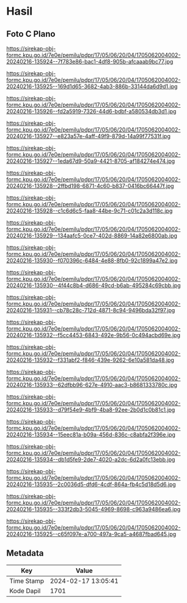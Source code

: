 # Hasil

## Foto C Plano

https://sirekap-obj-formc.kpu.go.id/7e0e/pemilu/pdpr/17/05/06/20/04/1705062004002-20240216-135924--7f783e86-bac1-4df8-905b-afcaaab9bc77.jpg

https://sirekap-obj-formc.kpu.go.id/7e0e/pemilu/pdpr/17/05/06/20/04/1705062004002-20240216-135925--169d1d65-3682-4ab3-886b-33144da6d9d1.jpg

https://sirekap-obj-formc.kpu.go.id/7e0e/pemilu/pdpr/17/05/06/20/04/1705062004002-20240216-135926--fd2a5919-7326-44d6-bdbf-a580534db3d1.jpg

https://sirekap-obj-formc.kpu.go.id/7e0e/pemilu/pdpr/17/05/06/20/04/1705062004002-20240216-135927--e823a57e-4aff-49f9-879d-14a99f77531f.jpg

https://sirekap-obj-formc.kpu.go.id/7e0e/pemilu/pdpr/17/05/06/20/04/1705062004002-20240216-135927--1eda67d9-50a9-4421-8705-af184274e474.jpg

https://sirekap-obj-formc.kpu.go.id/7e0e/pemilu/pdpr/17/05/06/20/04/1705062004002-20240216-135928--2ffbd198-6871-4c60-b837-0416bc66447f.jpg

https://sirekap-obj-formc.kpu.go.id/7e0e/pemilu/pdpr/17/05/06/20/04/1705062004002-20240216-135928--c1c6d6c5-faa8-44be-9c71-c01c2a3d118c.jpg

https://sirekap-obj-formc.kpu.go.id/7e0e/pemilu/pdpr/17/05/06/20/04/1705062004002-20240216-135929--134aafc5-0ce7-402d-8869-14a82e6800ab.jpg

https://sirekap-obj-formc.kpu.go.id/7e0e/pemilu/pdpr/17/05/06/20/04/1705062004002-20240216-135930--f070396c-6484-4e88-8fb0-92c1899a47e2.jpg

https://sirekap-obj-formc.kpu.go.id/7e0e/pemilu/pdpr/17/05/06/20/04/1705062004002-20240216-135930--4f44c8b4-d686-49cd-b6ab-495284c69cbb.jpg

https://sirekap-obj-formc.kpu.go.id/7e0e/pemilu/pdpr/17/05/06/20/04/1705062004002-20240216-135931--cb78c28c-712d-4871-8c94-9496bda32f97.jpg

https://sirekap-obj-formc.kpu.go.id/7e0e/pemilu/pdpr/17/05/06/20/04/1705062004002-20240216-135932--f5cc4453-6843-492e-9b56-0c494acbd69e.jpg

https://sirekap-obj-formc.kpu.go.id/7e0e/pemilu/pdpr/17/05/06/20/04/1705062004002-20240216-135932--f331abf2-f846-439e-9262-6e10a581da48.jpg

https://sirekap-obj-formc.kpu.go.id/7e0e/pemilu/pdpr/17/05/06/20/04/1705062004002-20240216-135933--62dfbb96-627e-4910-aac3-b8681333780c.jpg

https://sirekap-obj-formc.kpu.go.id/7e0e/pemilu/pdpr/17/05/06/20/04/1705062004002-20240216-135933--d79f54e9-4bf9-4ba8-92ee-2b0d1c0b81c1.jpg

https://sirekap-obj-formc.kpu.go.id/7e0e/pemilu/pdpr/17/05/06/20/04/1705062004002-20240216-135934--15eec81a-b09a-456d-836c-c8abfa2f396e.jpg

https://sirekap-obj-formc.kpu.go.id/7e0e/pemilu/pdpr/17/05/06/20/04/1705062004002-20240216-135934--db1d5fe9-2de7-4020-a2dc-6d2a0fc13ebb.jpg

https://sirekap-obj-formc.kpu.go.id/7e0e/pemilu/pdpr/17/05/06/20/04/1705062004002-20240216-135935--2c0036d5-dfd6-4cdf-864a-fb4c5d18d5d6.jpg

https://sirekap-obj-formc.kpu.go.id/7e0e/pemilu/pdpr/17/05/06/20/04/1705062004002-20240216-135935--333f2db3-5045-4969-8698-c963a9486ea6.jpg

https://sirekap-obj-formc.kpu.go.id/7e0e/pemilu/pdpr/17/05/06/20/04/1705062004002-20240216-135925--c65f097e-a700-497a-9ca5-a4687fbad645.jpg


## Metadata

| Key        | Value               |
| ---------- | ------------------- |
| Time Stamp | 2024-02-17 13:05:41 |
| Kode Dapil | 1701                |



